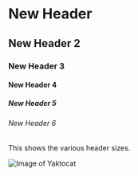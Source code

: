 # New Header 
## New Header 2
### New Header 3
#### New Header 4
##### New Header 5
###### New Header 6

This shows the various header sizes. 

![Image of Yaktocat](https://octodex.github.com/images/yaktocat.png)
